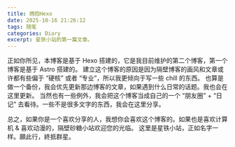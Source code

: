 ```yaml
---
title: 拥抱Hexo
date: 2025-10-16 21:26:12
tags: 随笔
categories: Diary
excerpt: 星铁小站的第一篇文章。
---
```


正如你所见，本博客是基于 Hexo 搭建的，它是我目前维护的第二个博客，第一个博客是基于 Astro 搭建的。
建立这个博客的原因是因为隔壁博客的画风和文章或许都有些偏于 “硬核” 或者 “专业”，所以我更倾向于写一些 chill 的东西。
也算是做一个备份，我会优先更新那边博客的文章，如果遇到什么日常的话题。我也会在这里更新。
当然也有一些例外，我会把这个博客当成自己的一个 “朋友圈” + “日记” 去看待。一些不是很多文字的东西，我会在这里分享。

总之，如果你是一个喜欢分享的人，我想你会喜欢这个博客的。如果也是喜欢计算机 & 喜欢动漫的，隔壁砂糖小站欢迎您的光临。
这里是星铁小站，正如名字一样。願此行，終抵群星。